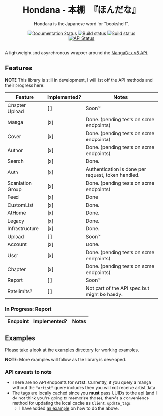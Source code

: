 <div align="center">
    <h1>Hondana - 本棚　『ほんだな』</h1>
    <p>Hondana is the Japanese word for "bookshelf".</p>
    <a href='https://hondana.readthedocs.io/en/latest/?badge=latest'>
        <img src='https://readthedocs.org/projects/hondana/badge/?version=latest' alt='Documentation Status' />
    </a>
    <a href='https://github.com/AbstractUmbra/Hondana/actions/workflows/build.yaml'>
        <img src='https://github.com/AbstractUmbra/Hondana/workflows/Build/badge.svg' alt='Build status' />
    </a>
    <a href='https://github.com/AbstractUmbra/Hondana/actions/workflows/lint.yaml'>
        <img src='https://github.com/AbstractUmbra/Hondana/workflows/Lint/badge.svg' alt='Build status' />
    </a>
</div>
<div align="center">
    <a href='https://api.mangadex.org/'>
        <img src='https://img.shields.io/website?down_color=red&down_message=offline&label=API%20Status&logo=MangaDex%20API&up_color=lime&up_message=online&url=https%3A%2F%2Fapi.mangadex.org%2Fping' alt='API Status'/>
    </a>
</div>
<br>

A lightweight and asynchronous wrapper around the [MangaDex v5 API](https://api.mangadex.org/docs.html).

## Features
**NOTE** This library is still in development, I will list off the API methods and their progress here:

| Feature          | Implemented? | Notes                                              |
| ---------------- | ------------ | -------------------------------------------------- |
| Chapter Upload   | [ ]          | Soon:tm:                                           |
| Manga            | [x]          | Done. (pending tests on some endpoints)            |
| Cover            | [x]          | Done. (pending tests on some endpoints)            |
| Author           | [x]          | Done. (pending tests on some endpoints)            |
| Search           | [x]          | Done.                                              |
| Auth             | [x]          | Authentication is done per request, token handled. |
| Scanlation Group | [x]          | Done. (pending tests on some endpoints)            |
| Feed             | [x]          | Done                                               |
| CustomList       | [x]          | Done.                                              |
| AtHome           | [x]          | Done.                                              |
| Legacy           | [x]          | Done.                                              |
| Infrastructure   | [x]          | Done.                                              |
| Upload           | [ ]          | Soon:tm:                                           |
| Account          | [x]          | Done.                                              |
| User             | [x]          | Done. (pending tests on some endpoints)            |
| Chapter          | [x]          | Done. (pending tests on some endpoints)            |
| Report           | [ ]          | Soon:tm:                                           |
| Ratelimits?      | [ ]          | Not part of the API spec but might be handy.       |


### In Progress: Report
| Endpoint | Implemented? | Notes |
| -------- | ------------ | ----- |


## Examples
Please take a look at the [examples](../Hondana/examples/) directory for working examples.

**NOTE**: More examples will follow as the library is developed.

### API caveats to note

- There are no API endpoints for Artist. Currently, if you query a manga without the `"artist"` query includes then you will not receive artist data.
- The tags are locally cached since you **must** pass UUIDs to the api (and I do not think you're going to memorise those), there's a convenience method for updating the local cache as `Client.update_tags`
  - I have added [an example](../Hondana/../hondana/examples/updating_local_tags.py) on how to do the above.
